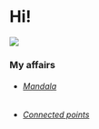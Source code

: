 # Hi!

![](https://media.giphy.com/media/3oEduZHK9DOK3jXhlK/giphy.gif)

### My affairs
  - ###### [Mandala](https://rw610.github.io/mandala/)
  - ###### [Connected points](https://rw610.github.io/canvas/)
